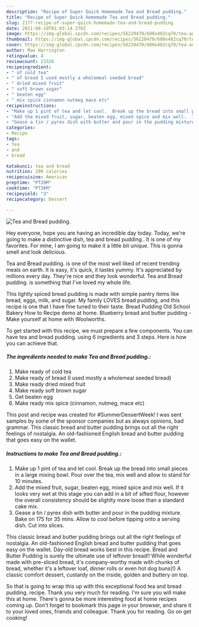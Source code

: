 ```yaml
---
description: "Recipe of Super Quick Homemade Tea and Bread pudding."
title: "Recipe of Super Quick Homemade Tea and Bread pudding."
slug: 2177-recipe-of-super-quick-homemade-tea-and-bread-pudding
date: 2021-08-10T01:03:14.376Z
image: https://img-global.cpcdn.com/recipes/56220470/680x482cq70/tea-and-bread-pudding-recipe-main-photo.jpg
thumbnail: https://img-global.cpcdn.com/recipes/56220470/680x482cq70/tea-and-bread-pudding-recipe-main-photo.jpg
cover: https://img-global.cpcdn.com/recipes/56220470/680x482cq70/tea-and-bread-pudding-recipe-main-photo.jpg
author: Mae Harrington
ratingvalue: 4
reviewcount: 23326
recipeingredient:
- " of cold tea"
- " of bread I used mostly a wholemeal seeded bread"
- " dried mixed fruit"
- " soft brown sugar"
- " beaten egg"
- " mix spice cinnamon nutmeg mace etc"
recipeinstructions:
- "Make up 1 pint of tea and let cool.  Break up the bread into small pieces in a large mixing bowl.  Pour over the tea, mix well and allow to stand for 10 minutes."
- "Add the mixed fruit, sugar, beaten egg, mixed spice and mix well.  If it looks very wet at this stage you can add in a bit of sifted flour, however the overall consistency should be slighlty more loose than a standard cake mix."
- "Gease a tin / pyrex dish with butter and pour in the pudding mixture.  Bake on 175 for 35 mins.  Allow to cool before tipping onto a serving dish.  Cut into slices."
categories:
- Recipe
tags:
- tea
- and
- bread

katakunci: tea and bread 
nutrition: 209 calories
recipecuisine: American
preptime: "PT20M"
cooktime: "PT36M"
recipeyield: "3"
recipecategory: Dessert

---
```



![Tea and Bread pudding.](https://img-global.cpcdn.com/recipes/56220470/680x482cq70/tea-and-bread-pudding-recipe-main-photo.jpg)

Hey everyone, hope you are having an incredible day today. Today, we're going to make a distinctive dish, tea and bread pudding.. It is one of my favorites. For mine, I am going to make it a little bit unique. This is gonna smell and look delicious.

Tea and Bread pudding. is one of the most well liked of recent trending meals on earth. It is easy, it's quick, it tastes yummy. It's appreciated by millions every day. They're nice and they look wonderful. Tea and Bread pudding. is something that I've loved my whole life.

This lightly spiced bread pudding is made with simple pantry items like bread, eggs, milk, and sugar. My family LOVES bread pudding, and this recipe is one that I have fine tuned to their taste. Bread Pudding Old School Bakery How to Recipe demo at home. Blueberry bread and butter pudding - Make yourself at home with Woolworths.


To get started with this recipe, we must prepare a few components. You can have tea and bread pudding. using 6 ingredients and 3 steps. Here is how you can achieve that.

<!--inarticleads1-->

##### The ingredients needed to make Tea and Bread pudding.:

1. Make ready  of cold tea
1. Make ready  of bread (I used mostly a wholemeal seeded bread)
1. Make ready  dried mixed fruit
1. Make ready  soft brown sugar
1. Get  beaten egg
1. Make ready  mix spice (cinnamon, nutmeg, mace etc)


This post and recipe was created for #SummerDessertWeek! I was sent samples by some of the sponsor companies but as always opinions, bad grammar. This classic bread and butter pudding brings out all the right feelings of nostalgia. An old-fashioned English bread and butter pudding that goes easy on the wallet. 

<!--inarticleads2-->

##### Instructions to make Tea and Bread pudding.:

1. Make up 1 pint of tea and let cool.  Break up the bread into small pieces in a large mixing bowl.  Pour over the tea, mix well and allow to stand for 10 minutes.
1. Add the mixed fruit, sugar, beaten egg, mixed spice and mix well.  If it looks very wet at this stage you can add in a bit of sifted flour, however the overall consistency should be slighlty more loose than a standard cake mix.
1. Gease a tin / pyrex dish with butter and pour in the pudding mixture.  Bake on 175 for 35 mins.  Allow to cool before tipping onto a serving dish.  Cut into slices.


This classic bread and butter pudding brings out all the right feelings of nostalgia. An old-fashioned English bread and butter pudding that goes easy on the wallet. Day-old bread works best in this recipe. Bread and Butter Pudding is surely the ultimate use of leftover bread!! While wonderful made with pre-sliced bread, it&#39;s company-worthy made with chunks of bread, whether it&#39;s a leftover loaf, dinner rolls or even hot dog buns(!) A classic comfort dessert, custardy on the inside, golden and buttery on top. 

So that is going to wrap this up with this exceptional food tea and bread pudding. recipe. Thank you very much for reading. I'm sure you will make this at home. There's gonna be more interesting food at home recipes coming up. Don't forget to bookmark this page in your browser, and share it to your loved ones, friends and colleague. Thank you for reading. Go on get cooking!
